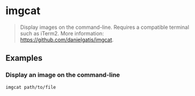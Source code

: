 # imgcat

> Display images on the command-line. Requires a compatible terminal such as iTerm2. More information: <https://github.com/danielgatis/imgcat>.

## Examples

### Display an image on the command-line

```bash
imgcat path/to/file
```
